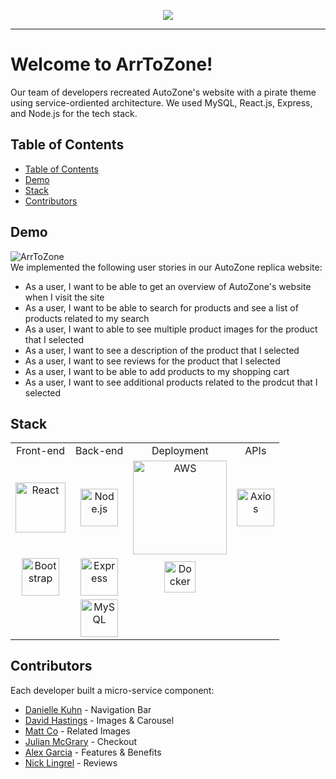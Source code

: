 <p align="center">
  <img src="https://i.imgur.com/QTQETFB.png">
</p>

------------------------------
# Welcome to ArrToZone!
Our team of developers recreated AutoZone's website with a pirate theme using service-ordiented architecture. We used MySQL, React.js, Express, and Node.js for the tech stack. 

## Table of Contents 
  - [Table of Contents](#table-of-contents)
  - [Demo](#demo)
  - [Stack](#stack)
  - [Contributors](#contributors)

## Demo
![ArrToZone](https://github.com/daniellekuhn/ArrToZoneGIF/blob/master/ArrToZone.gif)</br>
We implemented the following user stories in our AutoZone replica website:
  - As a user, I want to be able to get an overview of AutoZone's website when I visit the site
  - As a user, I want to be able to search for products and see a list of products related to my search
  - As a user, I want to able to see multiple product images for the product that I selected
  - As a user, I want to see a description of the product that I selected
  - As a user, I want to see reviews for the product that I selected
  - As a user, I want to be able to add products to my shopping cart
  - As a user, I want to see additional products related to the prodcut that I selected

## Stack
<table>
  <tr>
  </tr>
  <tr>
    <td align="center">Front-end</td>
    <td align="center">Back-end</td>
    <td align="center">Deployment</td>
    <td align="center">APIs</td>
  </tr>
  <tr>
    <td align="center"><img src="https://upload.wikimedia.org/wikipedia/commons/thumb/a/a7/React-icon.svg/1280px-React-icon.svg.png" alt="React" title="React" width="80px"/></td>
    <td align="center"><img src="https://upload.wikimedia.org/wikipedia/commons/thumb/d/d9/Node.js_logo.svg/1280px-Node.js_logo.svg.png" alt="Node.js" title="Node.js" width="60px"/></td>
    <td align="center"><img src="https://d2908q01vomqb2.cloudfront.net/cb4e5208b4cd87268b208e49452ed6e89a68e0b8/2018/02/20/AWS-Elastic-Beanstalk-Logo.png" alt="AWS" title="AWS" width="150px"/></td>
    <td align="center"><img src="https://user-images.githubusercontent.com/8939680/57233884-20344080-6fe5-11e9-8df3-0df1282e1574.png" alt="Axios" title="Axios" width="60px"/></td>
  </tr>
  <tr>
    <td align="center"><img src="https://fuzati.com/wp-content/uploads/2016/12/Bootstrap-Logo.png" alt="Bootstrap" title="Bootstrap" width="60px"/></td>
    <td align="center"><img src="https://buttercms.com/static/images/tech_banners/ExpressJS.png" alt="Express" title="Express" width="60px"/></td>
        <td align="center"><img src="https://www.docker.com/sites/default/files/d8/styles/role_icon/public/2019-07/Docker-Logo-White-RGB_Vertical-BG_0.png?itok=8Tuac9I3" alt="Docker" title="Docker" width="50px"/></td>
  </tr>
  <tr>
    <td></td>
    <td align="center"><img src="https://upload.wikimedia.org/wikipedia/en/thumb/6/62/MySQL.svg/272px-MySQL.svg.png" alt="MySQL" title="MySQL" width="60px"/></td>
  </tr>
</table>  

## Contributors
Each developer built a micro-service component:
  - [Danielle Kuhn](https://github.com/daniellekuhn) - Navigation Bar 
  - [David Hastings](https://github.com/davehastings) - Images & Carousel
  - [Matt Co](https://github.com/comatthewb) - Related Images
  - [Julian McGrary](https://github.com/jmccra) - Checkout
  - [Alex Garcia](https://github.com/jandrog) - Features & Benefits
  - [Nick Lingrel](https://github.com/nlingrel) - Reviews
 

  
